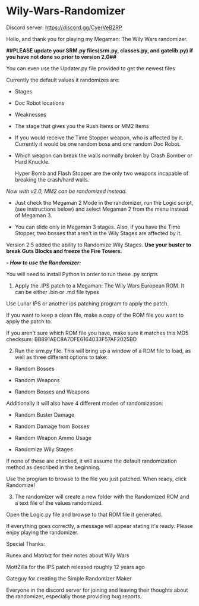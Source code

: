 # Wily-Wars-Randomizer

Discord server: https://discord.gg/CyerVeB2RP

Hello, and thank you for playing my Megaman: The Wily Wars randomizer.

**##PLEASE update your SRM.py files(srm.py, classes.py, and gatelib.py) if you have not done so prior to version 2.0##**

You can even use the Updater.py file provided to get the newest files

Currently the default values it randomizes are:

- Stages

- Doc Robot locations

- Weaknesses

- The stage that gives you the Rush Items or MM2 Items

- If you would receive the Time Stopper weapon, who is affected by it. Currently it would be one random boss and one random Doc Robot.

- Which weapon can break the walls normally broken by Crash Bomber or Hard Knuckle.

    Hyper Bomb and Flash Stopper are the only two weapons incapable of breaking the crash/hard walls.

*Now with v2.0, MM2 can be randomized instead.*

 - Just check the Megaman 2 Mode in the randomizer, run the Logic script,(see instructions below) and select Megaman 2 from the menu instead of Megaman 3. 

 - You can slide only in Megaman 3 stages. Also, if you have the Time Stopper, two bosses that aren't in the Wily Stages are affected by it.

Version 2.5 added the ability to Randomize Wily Stages. **Use your buster to break Guts Blocks and freeze the Fire Towers.**

_**- How to use the Randomizer:**_

You will need to install Python in order to run these .py scripts

1. Apply the .IPS patch to a Megaman: The Wily Wars European ROM. It can be either .bin or .md file types

Use Lunar IPS or another ips patching program to apply the patch.

If you want to keep a clean file, make a copy of the ROM file you want to apply the patch to.

If you aren't sure which ROM file you have, make sure it matches this MD5 checksum:
BB891AEC8A7DFE6164033F57AF2025BD

2. Run the srm.py file. This will bring up a window of a ROM file to load, as well as three different options to take:

- Random Bosses

- Random Weapons

- Random Bosses and Weapons

Additionally it will also have 4 different modes of randomization:

- Random Buster Damage

- Random Damage from Bosses

- Random Weapon Ammo Usage

- Randomize Wily Stages

If none of these are checked, it will assume the default randomization method as described in the beginning.

Use the program to browse to the file you just patched. When ready, click Randomize!

3. The randomizer will create a new folder with the Randomized ROM and a text file of the values randomized.

Open the Logic.py file and browse to that ROM file it generated.

If everything goes correctly, a message will appear stating it's ready. Please enjoy playing the randomizer.

Special Thanks:

Runex and Matrixz for their notes about Wily Wars

MottZilla for the IPS patch released roughly 12 years ago

Gateguy for creating the Simple Randomizer Maker

Everyone in the discord server for joining and leaving their thoughts about the randomizer, especially those providing bug reports.


